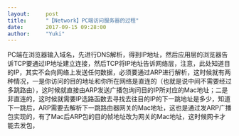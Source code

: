 ```yaml
---
layout:     post
title:      "【Network】PC端访问服务器的过程"
date:       2017-09-15 09:28:00
author:     "Yuki"
---
```


PC端在浏览器输入域名，先进行DNS解析，得到IP地址，然后应用层的浏览器告诉TCP要通过IP地址建立连接，然后TCP将IP地址告诉网络层，注意，此处知道目的IP，其实不会向网络上发送任何数据，必须要通过ARP进行解析，这时候就有两种情况，一是你访问的目的地址和你所在网络是直连的（也就是说中间不需要经过多跳路由），这时候就直接由ARP发送广播包询问目的IP所对应的Mac地址；二是非直连的，这时候就需要IP选路函数去寻找去往目的IP的下一跳地址是多少，知道下一跳后，ARP需要去解析下一跳路由器网关的Mac地址，这也是通过发ARP广播包实现的，有了Mac后ARP包的目的帧地址改为网关的Mac地址，这时候网卡才能去发包，